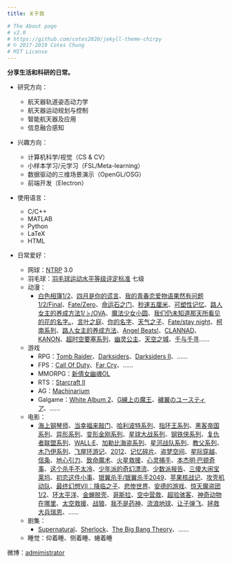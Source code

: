 ```yaml
---
title: 关于我

# The About page
# v2.0
# https://github.com/cotes2020/jekyll-theme-chirpy
# © 2017-2019 Cotes Chung
# MIT License
---
```


**分享生活和科研的日常。**

- 研究方向：
  - 航天器轨道姿态动力学
  - 航天器运动规划与控制
  - 智能航天器及应用
  - 信息融合感知

- 兴趣方向：
  - 计算机科学/视觉（CS & CV）
  - 小样本学习/元学习（FSL/Meta-learning）
  - 数据驱动的三维场景演示（OpenGL/OSG）
  - 前端开发（Electron）

- 使用语言：
  - C/C++
  - MATLAB
  - Python
  - LaTeX
  - HTML

- 日常爱好：
  - 网球：[NTRP](https://baike.baidu.com/item/NTRP) 3.0
  - 羽毛球：[羽毛球运动水平等级评定标准](https://baike.baidu.com/item/%E7%BE%BD%E6%AF%9B%E7%90%83%E8%BF%90%E5%8A%A8%E6%B0%B4%E5%B9%B3%E7%AD%89%E7%BA%A7%E8%AF%84%E5%AE%9A%E6%A0%87%E5%87%86) 七级
  - 动漫：
    - [白色相簿1/2](https://www.bilibili.com/bangumi/media/md3516)、[四月是你的谎言](https://www.bilibili.com/bangumi/media/md1699)、[我的青春恋爱物语果然有问题1/2/Final](https://www.bilibili.com/bangumi/media/md1539)、[Fate/Zero](https://www.bilibili.com/bangumi/media/md1650)、[命运石之门](https://movie.douban.com/subject/4925398/)、[秒速五厘米](https://www.bilibili.com/bangumi/media/md2688)、[可塑性记忆](https://www.bilibili.com/bangumi/media/md1552)、[路人女主的养成方法1/♭/OVA](https://www.bilibili.com/bangumi/media/md1512)、[魔法少女小圆](https://www.bilibili.com/bangumi/media/md2539)、[我们仍未知道那天所看见的花的名字。](https://www.bilibili.com/bangumi/media/md835)、[言叶之庭](https://www.bilibili.com/bangumi/media/md2546)、[你的名字](https://www.bilibili.com/bangumi/media/md12044)、[天气之子](https://www.bilibili.com/bangumi/media/md28228734)、[Fate/stay night](https://www.bilibili.com/bangumi/media/md1586)、[柯南系列](#1)、[路人女主的养成方法](https://www.bilibili.com/bangumi/media/md1512)、[Angel Beats!](https://www.bilibili.com/bangumi/media/md959)、[CLANNAD](https://www.bilibili.com/bangumi/media/md1177)、[KANON](https://www.bilibili.com/bangumi/media/md1375)、[超时空要塞系列](https://search.bilibili.com/all?keyword=%E8%B6%85%E6%97%B6%E7%A9%BA%E8%A6%81%E5%A1%9E)、[幽灵公主](https://movie.douban.com/subject/1297359/)、[天空之城](https://movie.douban.com/subject/1291583/)、[千与千寻](https://movie.douban.com/subject/1291561/)......
  - 游戏
    - RPG：[Tomb Raider](https://store.steampowered.com/sale/tomb-raider/)、[Darksiders](https://store.steampowered.com/app/50620/Darksiders/)、[Darksiders II](https://store.steampowered.com/app/388410/Darksiders_II_Deathinitive_Edition/)、......
    - FPS：[Call Of Duty](https://store.steampowered.com/search/?term=call+of+duty)、[Far Cry](https://store.steampowered.com/sale/far-cry/)、......
    - MMORPG：[新倩女幽魂OL](http://xqn.163.com/)
    - RTS：[Starcraft II](https://sc2.blizzard.cn/)
    - AG：[Machinarium](https://store.steampowered.com/app/40700/Machinarium/)
    - Galgame：[White Album 2](https://baike.baidu.com/item/%E7%99%BD%E8%89%B2%E7%9B%B8%E7%B0%BF2)、[G線上の魔王](https://baike.baidu.com/item/G%E7%BA%BF%E4%B8%8A%E7%9A%84%E9%AD%94%E7%8E%8B)、[穢翼のユースティア](https://baike.baidu.com/item/%E7%A7%BD%E7%BF%BC%E7%9A%84%E5%B0%A4%E6%96%AF%E8%92%82%E5%A8%85)、......
  - 电影：
    - [海上钢琴师](https://movie.douban.com/subject/1292001/)、[当幸福来敲门](https://movie.douban.com/subject/1849031/)、[哈利波特系列](https://search.douban.com/movie/subject_search?search_text=%E5%93%88%E5%88%A9%E6%B3%A2%E7%89%B9&)、[指环王系列](https://search.douban.com/movie/subject_search?search_text=%E6%8C%87%E7%8E%AF%E7%8E%8B)、[黑客帝国系列](https://search.douban.com/movie/subject_search?search_text=%E9%BB%91%E5%AE%A2%E5%B8%9D%E5%9B%BD)、[异形系列](https://search.douban.com/movie/subject_search?search_text=%E5%BC%82%E5%BD%A2&)、[变形金刚系列](https://search.douban.com/movie/subject_search?search_text=%E5%8F%98%E5%BD%A2%E9%87%91%E5%88%9A)、[星球大战系列](https://search.douban.com/movie/subject_search?search_text=%E6%98%9F%E7%90%83%E5%A4%A7%E6%88%98)、[钢铁侠系列](https://search.douban.com/movie/subject_search?search_text=%E9%92%A2%E9%93%81%E4%BE%A0)、[复仇者联盟系列](https://search.douban.com/movie/subject_search?search_text=%E5%A4%8D%E4%BB%87%E8%80%85%E8%81%94%E7%9B%9F)、[WALL·E](https://movie.douban.com/subject/2131459/)、[加勒比海盗系列](https://search.douban.com/movie/subject_search?search_text=%E5%8A%A0%E5%8B%92%E6%AF%94%E6%B5%B7%E7%9B%97)、[星河战队系列](https://search.douban.com/movie/subject_search?search_text=%E6%98%9F%E6%B2%B3%E6%88%98%E9%98%9F)、[教父系列](https://search.douban.com/movie/subject_search?search_text=%E6%95%99%E7%88%B6)、[木乃伊系列](https://search.douban.com/movie/subject_search?search_text=%E6%9C%A8%E4%B9%83%E4%BC%8A)、[飞屋环游记](https://movie.douban.com/subject/2129039/)、[2012](https://movie.douban.com/subject/3005875/)、[记忆碎片](https://movie.douban.com/subject/24826968/)、[盗梦空间](https://movie.douban.com/subject/3541415/)、[星际穿越](https://movie.douban.com/subject/1889243/)、[信条](https://movie.douban.com/subject/30444960/)、[地心引力](https://movie.douban.com/subject/3793783/)、[致命魔术](https://movie.douban.com/subject/1780330/)、[火星救援](https://movie.douban.com/subject/25864085/)、[心灵捕手](https://movie.douban.com/subject/1292656/)、[本杰明·巴顿奇事](https://movie.douban.com/subject/1485260/)、[这个杀手不太冷](https://movie.douban.com/subject/1295644/)、[少年派的奇幻漂流](https://movie.douban.com/subject/1929463/)、[少数派报告](https://movie.douban.com/subject/1297689/)、[三傻大闹宝莱坞](https://movie.douban.com/subject/3793023/)、[初恋这件小事](https://movie.douban.com/subject/4739952/)、[银翼杀手/银翼杀手2049](https://search.douban.com/movie/subject_search?search_text=%E9%93%B6%E7%BF%BC%E6%9D%80%E6%89%8B)、[苹果核战记](https://movie.douban.com/subject/1308983/)、[攻壳机动队](https://www.bilibili.com/bangumi/media/md28229763)、[最终幻想VII：降临之子](https://www.bilibili.com/bangumi/media/md4720)、[悲惨世界](https://movie.douban.com/subject/6860160/)、[安德的游戏](https://movie.douban.com/subject/5323957/)、[惊天魔盗团1/2](https://movie.douban.com/subject/25662337/)、[环太平洋](https://movie.douban.com/subject/5323968/)、[金蝉脱壳](https://movie.douban.com/subject/3025447/)、[哥斯拉](https://movie.douban.com/subject/2063914/)、[空中营救](https://movie.douban.com/subject/10598440/)、[超验骇客](https://movie.douban.com/subject/10810745/)、[神奇动物在哪里](https://movie.douban.com/subject/25726614/)、[太空救援](https://movie.douban.com/subject/27073291/)、[战狼](https://movie.douban.com/subject/24753810/)、[我不是药神](https://movie.douban.com/subject/26752088/)、[流浪地球](https://movie.douban.com/subject/26266893/)、[让子弹飞](https://movie.douban.com/subject/3742360/)、[拯救大兵瑞恩](https://movie.douban.com/subject/1292849/)、......
  - 剧集：
    - [Supernatural](https://baike.baidu.com/item/%E9%82%AA%E6%81%B6%E5%8A%9B%E9%87%8F)、[Sherlock](https://baike.baidu.com/item/%E7%A5%9E%E6%8E%A2%E5%A4%8F%E6%B4%9B%E5%85%8B)、[The Big Bang Theory](https://baike.baidu.com/item/%E7%94%9F%E6%B4%BB%E5%A4%A7%E7%88%86%E7%82%B8)、......
  - 睡觉：仰着睡、侧着睡、蜷着睡

微博：[admimistrator](https://weibo.com/admin1OO86)